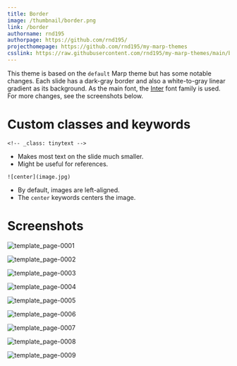 ```yaml
---
title: Border
image: /thumbnail/border.png
link: /border
authorname: rnd195
authorpage: https://github.com/rnd195/
projecthomepage: https://github.com/rnd195/my-marp-themes
csslink: https://raw.githubusercontent.com/rnd195/my-marp-themes/main/beamer.css
---
```


This theme is based on the `default` Marp theme but has some notable changes. Each slide has a dark-gray border and also a white-to-gray linear gradient as its background. As the main font, the [Inter](https://github.com/rsms/inter) font family is used. For more changes, see the screenshots below.

# Custom classes and keywords

`<!-- _class: tinytext -->`

- Makes most text on the slide much smaller.
- Might be useful for references.

`![center](image.jpg)`

- By default, images are left-aligned.
- The `center` keywords centers the image.

# Screenshots

![template_page-0001](/border.assets/template_page-0001.jpg)

![template_page-0002](/border.assets/template_page-0002.jpg)

![template_page-0003](/border.assets/template_page-0003.jpg)

![template_page-0004](/border.assets/template_page-0004.jpg)

![template_page-0005](/border.assets/template_page-0005.jpg)

![template_page-0006](/border.assets/template_page-0006.jpg)

![template_page-0007](/border.assets/template_page-0007.jpg)

![template_page-0008](/border.assets/template_page-0008.jpg)

![template_page-0009](/border.assets/template_page-0009.jpg)
